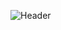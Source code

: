 
![Header](https://github.com/oshayjackson/oshayjackson/assets/137127572/dd44107a-24a8-402e-b24c-1502e8e1c336)
